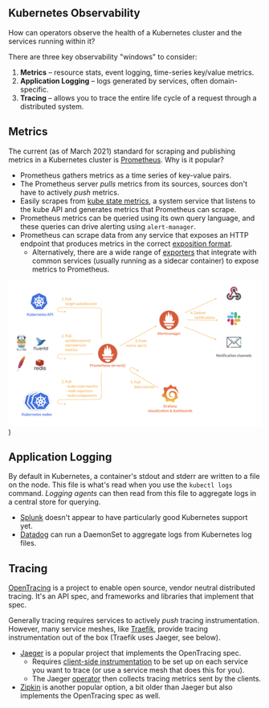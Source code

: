Kubernetes Observability
------------------------

How can operators observe the health of a Kubernetes cluster and the services running within it? 

There are three key observability "windows" to consider:

1. __Metrics__ – resource stats, event logging, time-series key/value metrics.
2. __Application Logging__ – logs generated by services, often domain-specific.
3. __Tracing__ – allows you to trace the entire life cycle of a request through a distributed system.

Metrics
-------

The current (as of March 2021) standard for scraping and publishing metrics in a Kubernetes cluster is [Prometheus](https://prometheus.io/). Why is it popular?

* Prometheus gathers metrics as a time series of key-value pairs.
* The Prometheus server _pulls_ metrics from its sources, sources don't have to actively _push_ metrics.
* Easily scrapes from [kube state metrics](https://github.com/kubernetes/kube-state-metrics), a system service that listens to the kube API and generates metrics that Prometheus can scrape.
* Prometheus metrics can be queried using its own query language, and these queries can drive alerting using `alert-manager`.
* Prometheus can scrape data from any service that exposes an HTTP endpoint that produces metrics in the correct [exposition format](https://prometheus.io/docs/instrumenting/exposition_formats/).
  * Alternatively, there are a wide range of [exporters](https://prometheus.io/docs/instrumenting/exporters/) that integrate with common services (usually running as a sidecar container) to expose metrics to Prometheus.

![Prometheus Architecture](https://raw.githubusercontent.com/qsymmachus/notes/master/images/prometheus.png))

Application Logging
-------------------

By default in Kubernetes, a container's stdout and stderr are written to a file on the node. This file is what's read when you use the `kubectl logs` command. _Logging agents_ can then read from this file to aggregate logs in a central store for querying.

* [Splunk](https://www.splunk.com/en_us/blog/it/an-insider-s-guide-to-splunk-on-containers-and-kubernetes.html) doesn't appear to have particularly good Kubernetes support yet.
* [Datadog](https://docs.datadoghq.com/agent/kubernetes/log/?tab=daemonset#log-collection) can run a DaemonSet to aggregate logs from Kubernetes log files.

Tracing
-------

[OpenTracing](https://opentracing.io/) is a project to enable open source, vendor neutral distributed tracing. It's an API spec, and frameworks and libraries that implement that spec.

Generally tracing requires services to actively _push_ tracing instrumentation. However, many service meshes, like [Traefik](https://doc.traefik.io/traefik/observability/tracing/jaeger/), provide tracing instrumentation out of the box (Traefik uses Jaeger, see below).

* [Jaeger](https://www.jaegertracing.io/docs/1.22/getting-started/) is a popular project that implements the OpenTracing spec.
    * Requires [client-side instrumentation](https://www.jaegertracing.io/docs/1.22/getting-started/) to be set up on each service you want to trace (or use a service mesh that does this for you).
    * The Jaeger [operator](https://github.com/jaegertracing/jaeger-operator) then collects tracing metrics sent by the clients.
* [Zipkin](https://zipkin.io/) is another popular option, a bit older than Jaeger but also implements the OpenTracing spec as well.

